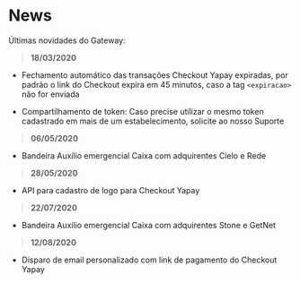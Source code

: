 # News

Últimas novidades do Gateway:

> **18/03/2020**

* Fechamento automático das transações Checkout Yapay expiradas, por padrão o link do Checkout expira em 45 minutos, caso a tag `<expiracao>` não for enviada

* Compartilhamento de token: Caso precise utilizar o mesmo token cadastrado em mais de um estabelecimento, solicite ao nosso Suporte

> **06/05/2020**

* Bandeira Auxílio emergencial Caixa com adquirentes Cielo e Rede

> **28/05/2020**

* API para cadastro de logo para Checkout Yapay

> **22/07/2020**

* Bandeira Auxílio emergencial Caixa com adquirentes Stone e GetNet

> **12/08/2020**

* Disparo de email personalizado com link de pagamento do Checkout Yapay
